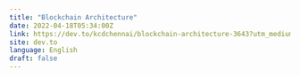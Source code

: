 ```yaml
---
title: "Blockchain Architecture"
date: 2022-04-18T05:34:00Z
link: https://dev.to/kcdchennai/blockchain-architecture-3643?utm_medium=RSS&utm_source=news.12bit.vn
site: dev.to
language: English
draft: false
---
```

